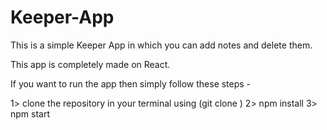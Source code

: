 # Keeper-App

This is a simple Keeper App in which you can add notes and delete them.

This app is completely made on React.

If you want to run the app then simply follow these steps -

1> clone the repository in your terminal using (git clone )
2> npm install
3> npm start
